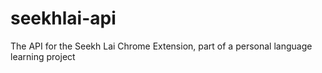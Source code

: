 # seekhlai-api
The API for the Seekh Lai Chrome Extension, part of a personal language learning project
